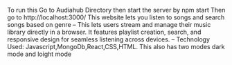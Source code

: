 To run this
Go to Audiahub Directory then start the server by npm start 
Then go to http://localhost:3000/
This website lets you listen to songs and search songs based on genre 
–	This lets users stream and manage their music library directly in a browser. It features playlist creation, search, and responsive design for seamless listening across devices.
–	Technology Used: Javascript,MongoDb,React,CSS,HTML.
This also has two modes dark mode and loight mode
